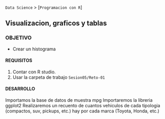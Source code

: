 `Data Science` > [`Programacion con R`]
## Visualizacion, graficos y tablas

### OBJETIVO
- Crear un histograma

#### REQUISITOS
1. Contar con R studio.
1. Usar la carpeta de trabajo `Sesion05/Reto-01`

#### DESARROLLO
Importamos la base de datos de muestra mpg
Importaremos la libreria ggplot2
Realizaremos un recuento de cuantos vehiculos de cada tipologia (compactos, suv, pickups, etc.) hay por cada marca (Toyota, Honda, etc.) 
